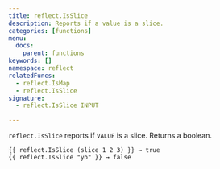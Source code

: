 ```yaml
---
title: reflect.IsSlice
description: Reports if a value is a slice.
categories: [functions]
menu:
  docs:
    parent: functions
keywords: []
namespace: reflect
relatedFuncs:
  - reflect.IsMap
  - reflect.IsSlice
signature: 
  - reflect.IsSlice INPUT

---
```


`reflect.IsSlice` reports if `VALUE` is a slice.  Returns a boolean.

```go-html-template
{{ reflect.IsSlice (slice 1 2 3) }} → true
{{ reflect.IsSlice "yo" }} → false
```

